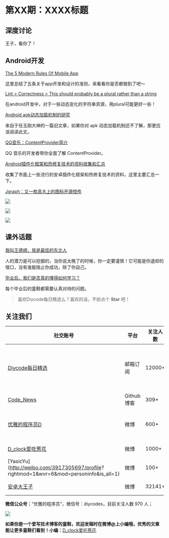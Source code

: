 # 第XX期：XXXX标题

## 深度讨论

[]()

王子，看你了！

## Android开发

[The 5 Modern Rules Of Mobile App](http://www.tentronixnz.com/blogs/technology-and-services/mobile-app-design-rules/)

这里总结了五条关于app开发和设计的准则，来看看你是否都做到了吧～

[Lint > Correctness > This should probably be a plural rather than a string](https://medium.com/chanse-games-developers/lint-correctness-this-should-probably-be-a-plural-rather-than-a-string-a1c7298f4996#.u8fol26ud)

在android开发中，对于一些动态变化的字符串资源，用plural可能更好一些！

[Android apk动态加载机制的研究](http://blog.csdn.net/singwhatiwanna/article/details/22597587)

来自于任玉刚大神的一篇旧文章，如果你对 apk 动态加载机制还不了解，那更应该阅读此文。

[QQ音乐：ContentProvider简介](http://mp.weixin.qq.com/s?__biz=MzI1NjEwMTM4OA==&mid=2651232011&idx=1&sn=d43e2fd554d85ea0b5bfe0d36f63e865&scene=1&srcid=0814PK0EJzmaLGk4JBDQUtsa#rd)

QQ 音乐的开发者带你全面了解 ContentProvider。

[Android插件化框架和热修复技术的资料收集和汇总](https://www.figotan.org/2016/08/12/android-plugin-and-hotfix-collections/)

收集了市面上一些流行的安卓插件化框架和热修复技术的资料，这里主要汇总一下。

[Jgraph：又一枚高大上的图标开源控件](https://github.com/mychoices/Jgraph)

![](https://raw.githubusercontent.com/mychoices/Jgraph/master/gif/2.gif)

![](https://raw.githubusercontent.com/mychoices/Jgraph/master/gif/4.gif)

![](https://raw.githubusercontent.com/mychoices/Jgraph/master/gif/6.gif)

## 课外话题

[我叫王德顺，我是最炫的东北人](http://www.miaopai.com/show/-hm7N5~LRzevDy4xOuIFsA__.htm)

人的潜力是可以挖掘的，当你说太晚了的时候，你一定要谨慎！它可能是你退却的借口，没有谁能阻止你成功，除了你自己。

[毕业后，我们是否真的懂得如何学习？](http://mp.weixin.qq.com/s?__biz=MzIwNzI4MjQ0OQ==&mid=2650044018&idx=1&sn=ac0cc73b332bd9ff9baca2a2e9c7fa20&scene=1&srcid=081466DNqswagcygAkBRNicJ#rd)

每个毕业后的童鞋都需要认真对待的问题。

> 喜欢Diycode每日精选么？喜欢的话，不妨点个 **Star** 吧！

## 关注我们

| 社交账号  |  平台  | 关注人数 | 说明 |
| -------- | -------- | -------- | -------- |
| [Diycode每日精选](http://list.qq.com/cgi-bin/qf_invite?id=d469993d2c888e971c0fbb2309c4d84256968386b126b967)|   邮箱订阅  | 12000+ | 每日分享一次Android、iOS、Swfit技术干货  |
| [Code_News](https://github.com/DiyCodes/code_news) |    Github博客  |309+ | 每日邮件推送列表  |
| [优雅的程序员D](http://weibo.com/u/5891258264) |   微博  | 600+ | 官方微博，每日分享开源信息  |
| [D_clock爱吃葱花](http://weibo.com/u/2480694892)  |   微博  | 1000+ | 日报发起人  |
|[YasicYu](http://weibo.com/3917305697/profile? rightmod=1&wvr=6&mod=personinfo&is_all=1)  |   微博  | 100+ | 日报发起人  |
|[安卓大王子](http://weibo.com/apkbus/)   |   微博  | 32141+ | 日报发起人  |



**微信公众号：**“优雅的程序员”，微信号：diycodes，目前关注人数 970 人；

![](http://upload-images.jianshu.io/upload_images/1846413-b42abfa70f909099.jpg?imageMogr2/auto-orient/strip%7CimageView2/2/w/1240)

**如果你是一个爱写技术博客的童鞋，欢迎发稿时在微博@上小编哦，优秀的文章能让更多童鞋们看到！小编：**[D_clock爱吃葱花](http://weibo.com/2480694892/profile?rightmod=1&wvr=6&mod=personinfo&is_all=1)
